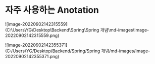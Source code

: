 # 자주 사용하는 Anotation

![image-20220902142315559](C:\Users\YG\Desktop\Backend\Spring\Spring 개념\md-images\image-20220902142315559.png)

![image-20220902142355371](C:/Users/YG/Desktop/Backend/Spring/Spring 개념/md-images/image-20220902142355371.png)